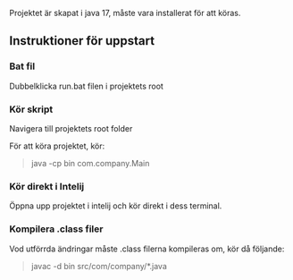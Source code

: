 Projektet är skapat i java 17, måste vara installerat för att köras.

## Instruktioner för uppstart

### Bat fil
Dubbelklicka run.bat filen i projektets root

### Kör skript
Navigera till projektets root folder

För att köra projektet, kör:

> java -cp bin com.company.Main


### Kör direkt i Intelij

Öppna upp projektet i intelij och kör direkt i dess terminal.

### Kompilera .class filer

Vod utförrda ändringar måste .class filerna kompileras om, kör då följande:
>javac -d bin src/com/company/*.java




